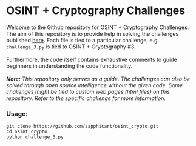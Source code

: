 # OSINT + Cryptography Challenges
Welcome to the Github repository for OSINT + Cryptography Challenges. The aim of this repository is to provide help in solving the challenges published [here](https://www.shrutipriya.in/challenges/challenges-introduction). 
Each file is tied to a particular challenge, e.g. `challenge_3.py` is tied to OSINT + Cryptography #3.
</br>
</br>
Furthermore, the code itself contains exhaustive comments to guide beginners in understanding the code functionality. 
</br>
</br>
_**Note:** This repository only serves as a guide. The challenges can also be solved through open source intelligence without the given code. Some challenges might be tied to custom web pages (html files) on this repository. Refer to the specific challenge for more information._
### Usage: </br>
```
git clone https://github.com/sapphicart/osint_crypto.git
cd osint_crypto
python challenge_3.py
```
